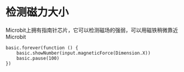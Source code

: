 # 检测磁力大小

Microbit上拥有指南针芯片，它可以检测磁场的强弱，可以用磁铁稍微靠近Microbit

```blocks
basic.forever(function () {
    basic.showNumber(input.magneticForce(Dimension.X))
    basic.pause(100)
})
```